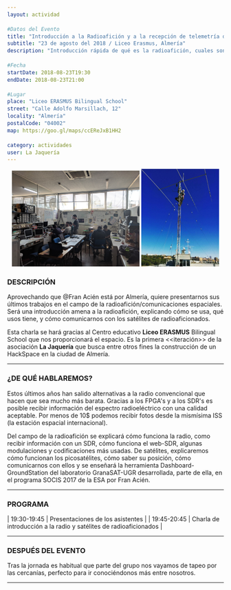 ```yaml
---
layout: actividad

#Datos del Evento
title: "Introducción a la Radioafición y a la recepción de telemetría de satélites de radioaficonado"
subtitle: "23 de agosto del 2018 / Liceo Erasmus, Almería"
description: "Introducción rápida de qué es la radioafición, cuales son sus posibilidades y cómo poder recibir fotografias desde la mismísima Estación Espacial Internacional"

#Fecha
startDate: 2018-08-23T19:30
endDate: 2018-08-23T21:00

#Lugar
place: "Liceo ERASMUS Bilingual School"
street: "Calle Adolfo Marsillach, 12"
locality: "Almería"
postalCode: "04002"
map: https://goo.gl/maps/ccEReJxB1HH2

category: actividades
user: La Jaquería
---
```


<p align="center">
  <img src="/recursos/2018-08-23/RadioClub-ETSIT-UPM.jpg" alt="Radioclub de la ETSIT-UPM" width="59%"/>
  <img src="/recursos/2018-08-23/antena-HF.jpg" alt="Antena de HF en la azotea de la ETSIT UPM" width="36%"/>
</p>

### DESCRIPCIÓN

Aprovechando que @Fran Acién está por Almería, quiere presentarnos sus últimos trabajos en el campo de la radioafición/comunicaciones espaciales. Será una introducción amena a la radioafición, explicando cómo se usa, qué usos tiene, y cómo comunicarnos con los satélites de radioaficionados.

Esta charla se hará  gracias al Centro educativo **Liceo ERASMUS** Bilingual School que nos proporcionará el espacio. Es la primera <<iteración>> de la asociación **La Jaquería** que busca entre otros fines la construcción de un HackSpace en la ciudad de Almería.

---

### ¿DE QUÉ HABLAREMOS?

Estos últimos años han salido alternativas a la radio convencional que hacen que sea mucho más barata. Gracias a los FPGA's y a los SDR's es posible recibir información del espectro radioeléctrico con una calidad aceptable. Por menos de 10$ podemos recibir fotos desde la mismísima ISS (la estación espacial internacional).


Del campo de la radioafición se explicará cómo funciona la radio, como recibir información con un SDR, cómo funciona el web-SDR, algunas modulaciones y codificaciones más usadas. De satélites, explicaremos cómo funcionan los picosatélites, cómo saber su posición, cómo comunicarnos con ellos y se enseñará la herramienta Dashboard-GroundStation del laboratorio GranaSAT-UGR desarrollada, parte de ella, en el programa SOCIS 2017 de la ESA por Fran Acién.

---

### PROGRAMA

| 19:30-19:45   | Presentaciones de los asistentes  |
| 19:45-20:45   | Charla de introducción a la radio y satélites de radioaficionados |

---

### DESPUÉS DEL EVENTO

Tras la jornada es habitual que parte del grupo nos vayamos de tapeo por las cercanías, perfecto para ir conociéndonos más entre nosotros.

---
